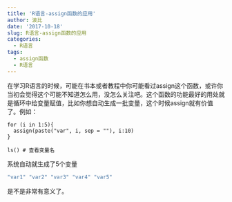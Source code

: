 ```yaml
---
title: 'R语言-assign函数的应用'
author: 波比
date: '2017-10-18'
slug: R语言-assign函数的应用
categories:
  - R语言
tags:
  - assign函数
  - R语言
---
```


在学习R语言的时候，可能在书本或者教程中你可能看过assign这个函数，或许你当初会觉得这个可能不知道怎么用，没怎么关注吧。这个函数的功能最好的用处就是循环中给变量赋值，比如你想自动生成一批变量，这个时候assign就有价值了。例如：

```
for (i in 1:5){  
  assign(paste("var", i, sep = ""), i:10)  
}

ls() # 查看变量名
```

系统自动就生成了5个变量


```R
"var1" "var2" "var3" "var4" "var5"
```

是不是非常有意义了。